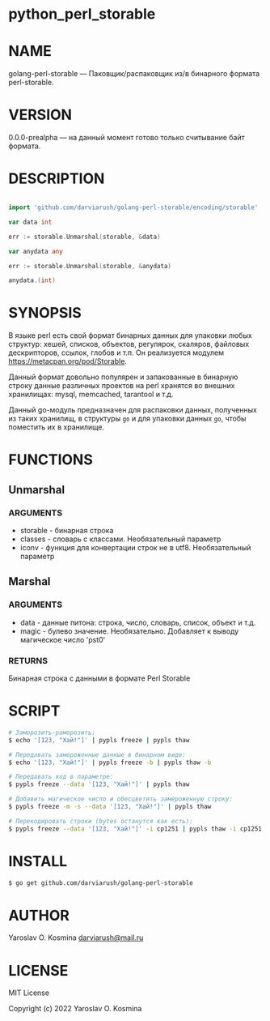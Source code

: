 # python_perl_storable

# NAME

golang-perl-storable — Паковщик/распаковщик из/в бинарного формата perl-storable.

# VERSION

0.0.0-prealpha — на данный момент готово только считывание байт формата.

# DESCRIPTION

```go

import 'github.com/darviarush/golang-perl-storable/encoding/storable'

var data int

err := storable.Unmarshal(storable, &data)

var anydata any

err := storable.Unmarshal(storable, &anydata)

anydata.(int)

```

# SYNOPSIS

В языке perl есть свой формат бинарных данных для упаковки любых структур: хешей, списков, объектов, регулярок, скаляров, файловых дескрипторов, ссылок, глобов и т.п. Он реализуется модулем https://metacpan.org/pod/Storable.

Данный формат довольно популярен и запакованные в бинарную строку данные различных проектов на perl хранятся во внешних хранилищах: mysql, memcached, tarantool и т.д.

Данный go-модуль предназначен для распаковки данных, полученных из таких хранилищ, в структуры `go` и для упаковки данных `go`, чтобы поместить их в хранилище.  

# FUNCTIONS

## Unmarshal

### ARGUMENTS

- storable - бинарная строка
- classes - словарь с классами. Необязательный параметр
- iconv - функция для конвертации строк не в utf8. Необязательный параметр

## Marshal

### ARGUMENTS

- data - данные питона: строка, число, словарь, список, объект и т.д.
- magic - булево значение. Необязательно. Добавляет к выводу магическое число 'pst0'

### RETURNS

Бинарная строка с данными в формате Perl Storable

# SCRIPT

```sh
# Заморозить-раморозить:
$ echo '[123, "Хай!"]' | pypls freeze | pypls thaw

# Передавать замороженные данные в бинарном виде:
$ echo '[123, "Хай!"]' | pypls freeze -b | pypls thaw -b

# Передавать код в параметре:
$ pypls freeze --data '[123, "Хай!"]' | pypls thaw

# Добавить магическое число и обесцветить замероженную строку:
$ pypls freeze -m -s --data '[123, "Хай!"]' | pypls thaw

# Перекодировать строки (bytes останутся как есть):
$ pypls freeze --data '[123, "Хай!"]' -i cp1251 | pypls thaw -i cp1251

```

# INSTALL

```sh
$ go get github.com/darviarush/golang-perl-storable
```

# AUTHOR

Yaroslav O. Kosmina <darviarush@mail.ru>

# LICENSE

MIT License

Copyright (c) 2022 Yaroslav O. Kosmina

